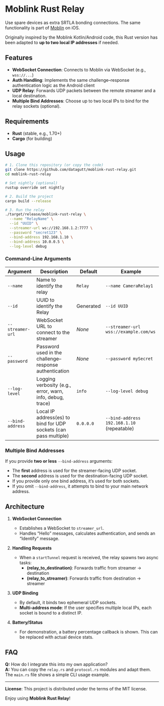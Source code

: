 # Moblink Rust Relay

Use spare devices as extra SRTLA bonding connections. The same functionality is part of [Moblin](https://github.com/eerimoq/moblin) on iOS.

Originally inspired by the Moblink Kotlin/Android code, this Rust version has been adapted to **up to two local IP addresses** if needed.

## Features

- **WebSocket Connection**: Connects to Moblin via WebSocket (e.g., `wss://...`)  
- **Auth Handling**: Implements the same challenge–response authentication logic as the Android client  
- **UDP Relay**: Forwards UDP packets between the remote streamer and a local destination.  
- **Multiple Bind Addresses**: Choose up to two local IPs to bind for the relay sockets (optional).  

## Requirements

- **Rust** (stable, e.g., 1.70+)
- **Cargo** (for building)

## Usage

```bash
# 1. Clone this repository (or copy the code)
git clone https://github.com/datagutt/moblink-rust-relay.git
cd moblink-rust-relay

# Set nightly (optional)
rustup override set nightly

# 2. Build the project
cargo build --release

# 3. Run the relay
./target/release/moblink-rust-relay \
  --name "RelayName" \
  --id "UUID" \
  --streamer-url ws://192.168.1.2:7777 \
  --password "secret123" \
  --bind-address 192.168.1.10 \
  --bind-address 10.0.0.5 \
  --log-level debug
```

### Command-Line Arguments

| Argument         | Description                                                                  | Default       | Example                                     |
|------------------|------------------------------------------------------------------------------|---------------|---------------------------------------------|
| `--name`         | Name to identify the relay                                                    | `Relay`       | `--name CameraRelay1`                       |
| `--id`           | UUID to identify the Relay                                                    | Generated     | `--id UUID`                                 |
| `--streamer-url` | WebSocket URL to connect to the streamer                                      | _None_        | `--streamer-url wss://example.com/ws`       |
| `--password`     | Password used in the challenge–response authentication                        | _None_        | `--password mySecret`                       |
| `--log-level`    | Logging verbosity (e.g., error, warn, info, debug, trace)                    | `info`        | `--log-level debug`                         |
| `--bind-address` | Local IP address(es) to bind for UDP sockets (can pass multiple)              | `0.0.0.0`     | `--bind-address 192.168.1.10` (repeatable)  |

### Multiple Bind Addresses

If you provide **two or less** `--bind-address` arguments:

- The **first** address is used for the streamer-facing UDP socket.  
- The **second** address is used for the destination-facing UDP socket.  
- If you provide only one bind address, it’s used for both sockets.  
- If you omit `--bind-address`, it attempts to bind to your main network address.

## Architecture

1. **WebSocket Connection**  
   - Establishes a WebSocket to `streamer_url`.  
   - Handles “Hello” messages, calculates authentication, and sends an “Identify” message.

2. **Handling Requests**  
   - When a `startTunnel` request is received, the relay spawns two async tasks:  
     - **(relay_to_destination)**: Forwards traffic from streamer → destination  
     - **(relay_to_streamer)**: Forwards traffic from destination → streamer  

3. **UDP Binding**  
   - By default, it binds two ephemeral UDP sockets.  
   - **Multi-address mode**: If the user specifies multiple local IPs, each socket is bound to a distinct IP.

4. **Battery/Status**  
   - For demonstration, a battery percentage callback is shown. This can be replaced with actual device stats.

## FAQ

**Q:** How do I integrate this into my own application?  
**A:** You can copy the `relay.rs` and `protocol.rs` modules and adapt them. The `main.rs` file shows a simple CLI usage example.

---

**License**: This project is distributed under the terms of the MIT license.

Enjoy using **Moblink Rust Relay**!
